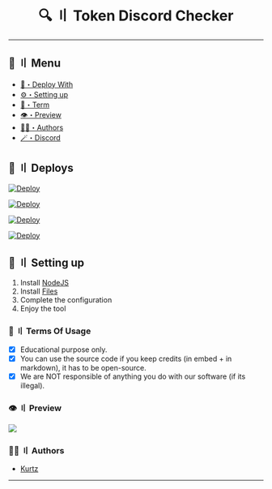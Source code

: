 <h1 align="center">
 🔍 〢 Token Discord Checker
</h1>

---
## <a id="menu"></a>🍃 〢 Menu

- [📩・Deploy With](#deploys)
- [⚙️・Setting up](#setup)
- [💼・Term](#terms)
- [👁️・Preview](#preview)
- [🕵️‍♂️・Authors](#authors)
- [🪄・Discord](https://discord.gg/uhq)

## <a id="deploys"></a>📩 〢 Deploys
[![Deploy](https://raw.githubusercontent.com/Nekros-dsc/deploy-buttons/main/buttons/remade/replit.svg)](https://replit.com/github/Nekros-dsc/Token-Checker)

[![Deploy](https://raw.githubusercontent.com/Nekros-dsc/deploy-buttons/main/buttons/remade/glitch.svg)](https://glitch.com/edit/#!/import/github/Nekros-dsc/Token-Checker)

[![Deploy](https://raw.githubusercontent.com/Nekros-dsc/deploy-buttons/main/buttons/remade/heroku.svg)](https://heroku.com/deploy/?template=https://github.com/Nekros-dsc/Token-Checker)

[![Deploy](https://raw.githubusercontent.com/Nekros-dsc/deploy-buttons/main/buttons/remade/railway.svg)](https://railway.app/new/template?template=https://github.com/Nekros-dsc/Token-Checker)

## <a id="setup"></a> 📁 〢 Setting up

1. Install [NodeJS](https://nodejs.org/)
2. Install [Files](https://github.com/Nekros-dsc/Token-Checker/archive/refs/heads/main.zip)
3. Complete the configuration
5. Enjoy the tool

### <a id="terms"></a>💼 〢 Terms Of Usage

- [x] Educational purpose only.
- [x] You can use the source code if you keep credits (in embed + in markdown), it has to be open-source.
- [x] We are NOT responsible of anything you do with our software (if its illegal).

### <a id="preview"></a>👁️ 〢 Preview

![](https://imgur.com/2nvQgAz.png)

### <a id="authors"></a>🕵️‍♂️ 〢 Authors
- [Kurtz](https://github.com/kurtzcode)

---
